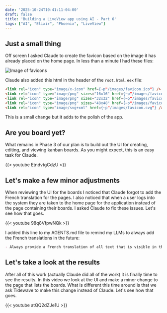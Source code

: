 ```yaml
---
date: '2025-10-24T10:41:11-04:00'
draft: false
title: 'Building a LiveView app using AI - Part 6'
tags: ["AI", "Elixir", "Phoenix", "LiveView"]
---
```


## Just a small thing

Off screen I asked Claude to create the favicon based on the image it has already placed on the home page. In less than a minute I had these files:

![Image of favicons](/img/favicon.png)

Claude also added this html in the header of the `root.html.eex` file:

```html
<link rel="icon" type="image/x-icon" href={~p"/images/favicon.ico"} />
<link rel="icon" type="image/png" sizes="16x16" href={~p"/images/favicon-16x16.png"} />
<link rel="icon" type="image/png" sizes="32x32" href={~p"/images/favicon-32x32.png"} />
<link rel="icon" type="image/png" sizes="48x48" href={~p"/images/favicon-48x48.png"} />
<link rel="icon" type="image/svg+xml" href={~p"/images/favicon.svg"} />
```

This is a small change but it adds to the polish of the app.

## Are you board yet?

What remains in Phase 3 of our plan is to build out the UI for creating, editing, and viewing kanban boards. As you might expect, this is an easy task for Claude.

{{< youtube EtndvtgCdzU >}}

## Let's make a few minor adjustments

When reviewing the UI for the boards I noticed that Claude forgot to add the French translation for the pages. I also noticed that when a user logs into the system they are taken to the home page for the application instead of the page containing their boards. I asked Claude to fix these issues. Let's see how  that goes.

{{< youtube 98q8VfpwNQk >}}

I added this line to my AGENTS.md file to remind my LLMs to always add the French translations in the future:

```markdown
- Always provide a French translation of all text that is visible in the UI
```

## Let's take a look at the results

After all of this work (actually Claude did all of the work) it is finally time to see the results. In this video we look at the UI and make a minor change to the page that lists the boards. What is different this time around is that we ask Tidewave to make this change instead of Claude. Let's see how that goes.

{{< youtube atQQ2dZJe1U >}}
